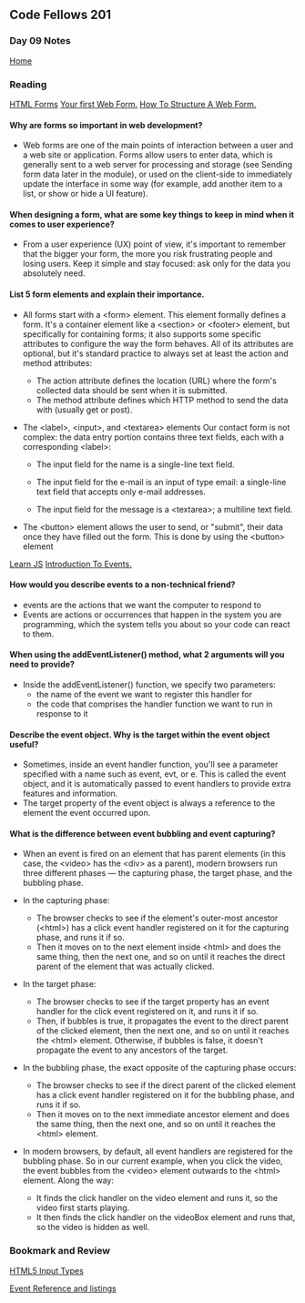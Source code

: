 ## Code Fellows 201

### Day 09 Notes

[Home](README.md)

### Reading
[HTML Forms](https://developer.mozilla.org/en-US/docs/Learn/Forms)
[Your first Web Form.](https://developer.mozilla.org/en-US/docs/Learn/Forms/Your_first_form) [How To Structure A Web Form.](https://developer.mozilla.org/en-US/docs/Learn/Forms/How_to_structure_a_web_form)

#### Why are forms so important in web development?
* Web forms are one of the main points of interaction between a user and a web site or application. Forms allow users to enter data, which is generally sent to a web server for processing and storage (see Sending form data later in the module), or used on the client-side to immediately update the interface in some way (for example, add another item to a list, or show or hide a UI feature).

#### When designing a form, what are some key things to keep in mind when it comes to user experience?
* From a user experience (UX) point of view, it's important to remember that the bigger your form, the more you risk frustrating people and losing users. Keep it simple and stay focused: ask only for the data you absolutely need.

#### List 5 form elements and explain their importance.
* All forms start with a \<form> element.  This element formally defines a form. It's a container element like a \<section> or \<footer> element, but specifically for containing forms; it also supports some specific attributes to configure the way the form behaves. All of its attributes are optional, but it's standard practice to always set at least the action and method attributes:
  * The action attribute defines the location (URL) where the form's collected data should be sent when it is submitted.
  * The method attribute defines which HTTP method to send the data with (usually get or post).
* The \<label>, \<input>, and \<textarea> elements
Our contact form is not complex: the data entry portion contains three text fields, each with a corresponding \<label>:

  * The input field for the name is a single-line text field.

  * The input field for the e-mail is an input of type email: a single-line text field that accepts only e-mail addresses.

  * The input field for the message is a \<textarea>; a multiline text field.
* The \<button> element allows the user to send, or "submit", their data once they have filled out the form. This is done by using the \<button> element

[Learn JS](https://developer.mozilla.org/en-US/docs/Learn/JavaScript)
[Introduction To Events.](https://developer.mozilla.org/en-US/docs/Learn/JavaScript/Building_blocks/Events)

#### How would you describe events to a non-technical friend?
* events are the actions that we want the computer to respond to
* Events are actions or occurrences that happen in the system you are programming, which the system tells you about so your code can react to them.

#### When using the addEventListener() method, what 2 arguments will you need to provide?
* Inside the addEventListener() function, we specify two parameters: 
  * the name of the event we want to register this handler for
  * the code that comprises the handler function we want to run in response to it

#### Describe the event object. Why is the target within the event object useful?
* Sometimes, inside an event handler function, you'll see a parameter specified with a name such as event, evt, or e. This is called the event object, and it is automatically passed to event handlers to provide extra features and information.
* The target property of the event object is always a reference to the element the event occurred upon. 

#### What is the difference between event bubbling and event capturing?
* When an event is fired on an element that has parent elements (in this case, the \<video> has the \<div> as a parent), modern browsers run three different phases — the capturing phase, the target phase, and the bubbling phase.

* In the capturing phase:

  * The browser checks to see if the element's outer-most ancestor (\<html>) has a click event handler registered on it for the capturing phase, and runs it if so.
  * Then it moves on to the next element inside \<html> and does the same thing, then the next one, and so on until it reaches the direct parent of the element that was actually clicked.

* In the target phase:

  * The browser checks to see if the target property has an event handler for the click event registered on it, and runs it if so.
  * Then, if bubbles is true, it propagates the event to the direct parent of the clicked element, then the next one, and so on until it reaches the \<html> element. Otherwise, if bubbles is false, it doesn't propagate the event to any ancestors of the target.

* In the bubbling phase, the exact opposite of the capturing phase occurs:

  * The browser checks to see if the direct parent of the clicked element has a click event handler registered on it for the bubbling phase, and runs it if so.
  * Then it moves on to the next immediate ancestor element and does the same thing, then the next one, and so on until it reaches the \<html> element.

* In modern browsers, by default, all event handlers are registered for the bubbling phase. So in our current example, when you click the video, the event bubbles from the \<video> element outwards to the \<html> element. Along the way:

  * It finds the click handler on the video element and runs it, so the video first starts playing.
  * It then finds the click handler on the videoBox element and runs that, so the video is hidden as well.

### Bookmark and Review
[HTML5 Input Types](https://developer.mozilla.org/en-US/docs/Learn/Forms/HTML5_input_types)

[Event Reference and listings](https://developer.mozilla.org/en-US/docs/Web/Events)
